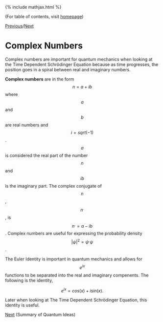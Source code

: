 {% include mathjax.html %}

(For table of contents, visit [homepage](/README.md))

[Previous](Change_Basis.md)/[Next](Quantum_ideas.md)

# Complex Numbers

Complex numbers are important for quantum mechanics when looking at the Time Dependent Schrödinger Equation because as time progresses, the position goes in a spiral between real and imaginary numbers. 

**Complex numbers** are in the form $$n=a+ib$$ where $$a$$ and $$b$$ are real numbers and $$i=sqrt(-1)$$. $$a$$ is considered the real part of the number $$n$$ and $$ib$$ is the imaginary part. The complex conjugate of $$n$$, $$n^.$$, is $$n^.=a-ib$$. Complex numbers are useful for expressing the probability density $$|\psi|^2 = \psi^.\psi$$. 

The Euler Identity is important in quantum mechanics and allows for $$e^{ix}$$ functions to be separated into the real and imaginary compenents. The following is the identity,

$$e^{ix} = cos(x)+isin(x).$$

Later when looking at The Time Dependent Schrödinger Equation, this identity is useful.

[Next](Quantum_ideas.md) (Summary of Quantum Ideas)
